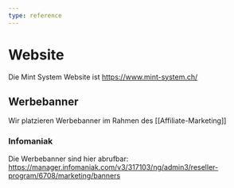 ```yaml
---
type: reference
---
```

# Website

Die Mint System Website ist <https://www.mint-system.ch/>

## Werbebanner

Wir platzieren Werbebanner im Rahmen des [[Affiliate-Marketing]]

### Infomaniak

Die Werbebanner sind hier abrufbar: <https://manager.infomaniak.com/v3/317103/ng/admin3/reseller-program/6708/marketing/banners>